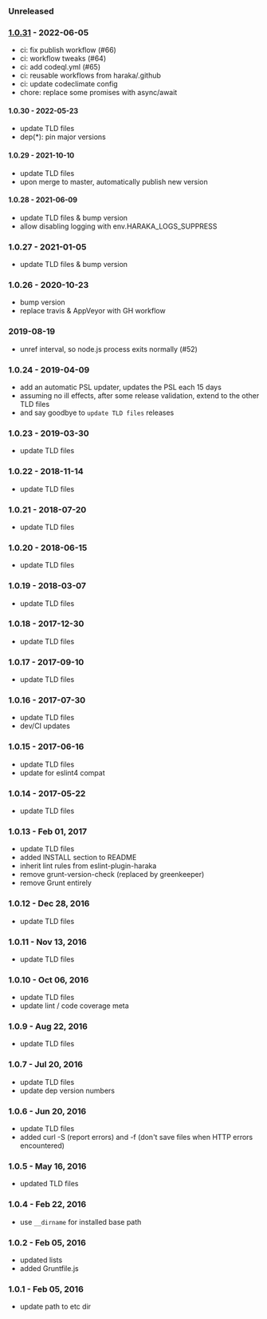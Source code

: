 
### Unreleased


### [1.0.31] - 2022-06-05
 
- ci: fix publish workflow (#66)
- ci: workflow tweaks (#64)
- ci: add codeql.yml (#65)
- ci: reusable workflows from haraka/.github
- ci: update codeclimate config
- chore: replace some promises with async/await


#### 1.0.30 - 2022-05-23

- update TLD files
- dep(\*): pin major versions


#### 1.0.29 - 2021-10-10

- update TLD files
- upon merge to master, automatically publish new version


#### 1.0.28 - 2021-06-09

- update TLD files & bump version
- allow disabling logging with env.HARAKA_LOGS_SUPPRESS


### 1.0.27 - 2021-01-05

- update TLD files & bump version


### 1.0.26 - 2020-10-23

- bump version
- replace travis & AppVeyor with GH workflow


### 2019-08-19

- unref interval, so node.js process exits normally (#52)


### 1.0.24 - 2019-04-09

- add an automatic PSL updater, updates the PSL each 15 days
- assuming no ill effects, after some release validation, extend to the other TLD files
- and say goodbye to `update TLD files` releases


### 1.0.23 - 2019-03-30

* update TLD files


### 1.0.22 - 2018-11-14

* update TLD files


### 1.0.21 - 2018-07-20

* update TLD files


### 1.0.20 - 2018-06-15

* update TLD files


### 1.0.19 - 2018-03-07

* update TLD files


### 1.0.18 - 2017-12-30

* update TLD files


### 1.0.17 - 2017-09-10

* update TLD files


### 1.0.16 - 2017-07-30

* update TLD files
* dev/CI updates


### 1.0.15 - 2017-06-16

* update TLD files
* update for eslint4 compat


### 1.0.14 - 2017-05-22

* update TLD files


### 1.0.13 - Feb 01, 2017

* update TLD files
* added INSTALL section to README
* inherit lint rules from eslint-plugin-haraka
* remove grunt-version-check (replaced by greenkeeper)
* remove Grunt entirely


### 1.0.12 - Dec 28, 2016

* update TLD files


### 1.0.11 - Nov 13, 2016

* update TLD files


### 1.0.10 - Oct 06, 2016

* update TLD files
* update lint / code coverage meta


### 1.0.9 - Aug 22, 2016

* update TLD files


### 1.0.7 - Jul 20, 2016

* update TLD files
* update dep version numbers


### 1.0.6 - Jun 20, 2016

* update TLD files
* added curl -S (report errors) and -f (don't save files when HTTP errors encountered)


### 1.0.5 - May 16, 2016

* updated TLD files


### 1.0.4 - Feb 22, 2016

* use `__dirname` for installed base path


### 1.0.2 - Feb 05, 2016

* updated lists
* added Gruntfile.js


### 1.0.1 - Feb 05, 2016

* update path to etc dir


[1.0.31]: https://github.com/haraka/haraka-tld/releases/tag/1.0.31
